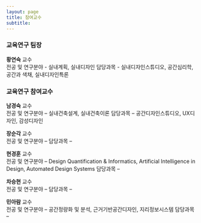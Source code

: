 ```yaml
---
layout: page
title: 참여교수
subtitle:
---
```


### 교육연구 팀장
**황연숙** 교수<br> 
전공 및 연구분야 - 실내계획, 실내디자인 
담당과목 - 실내디자인스튜디오, 공간심리학, 공간과 색채, 실내디자인특론


### 교육연구 참여교수
**남경숙** 교수<br>
전공 및 연구분야 – 실내건축설계, 실내건축이론
담당과목 – 공간디자인스튜디오, UX디자인, 감성디자인

**장순각** 교수<br>
전공 및 연구분야 – 
담당과목 – 

**현경훈** 교수<br>
전공 및 연구분야 – Design Quantification & Informatics, Artificial Intelligence in Design, Automated Design Systems
담당과목 – 

**차승현** 교수<br>
전공 및 연구분야 –
담당과목 – 

**민아람** 교수<br>
전공 및 연구분야 – 공간정량화 및 분석, 근거기반공간디자인, 지리정보시스템
담당과목 – 
